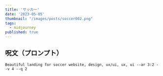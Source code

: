 ```yaml
---
title: 'サッカー'
date: '2023-05-05'
thumbnail: "/images/posts/soccer002.png"
tags:
  - midjourney
published: true
---
```


## 呪文（プロンプト）
```
Beautiful landing for soccer website, design, ux/ui, ux, ui --ar 3:2 --v 4 --q 2
```